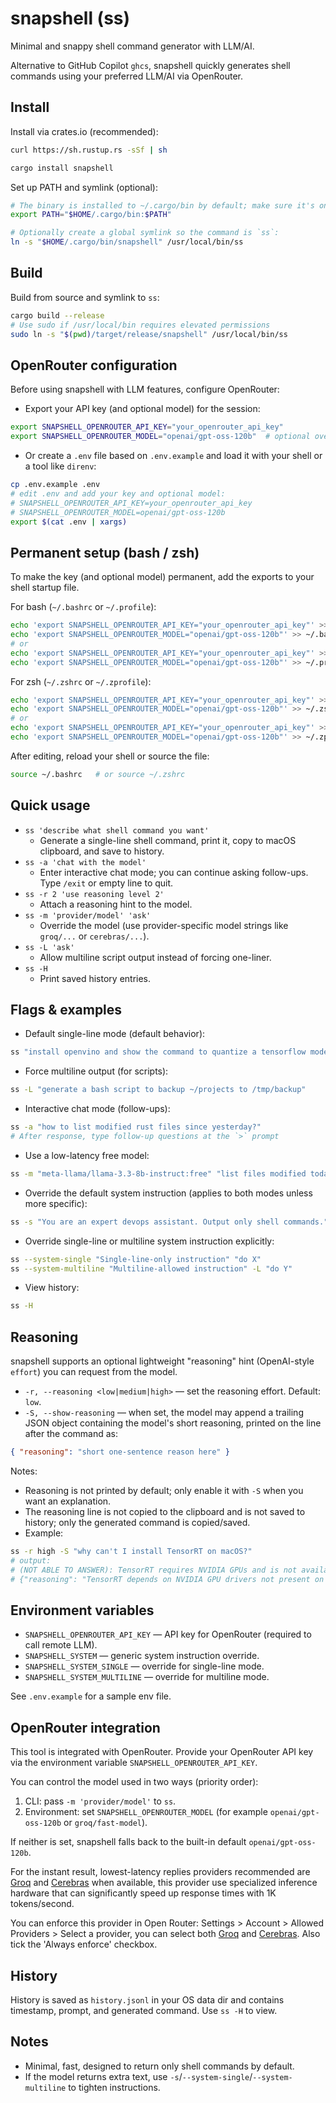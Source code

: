 # snapshell (ss)

Minimal and snappy shell command generator with LLM/AI.

Alternative to GitHub Copilot `ghcs`, snapshell quickly generates shell commands using your preferred LLM/AI via OpenRouter.

## Install

Install via crates.io (recommended):

```bash
curl https://sh.rustup.rs -sSf | sh

cargo install snapshell
```

Set up PATH and symlink (optional):

```bash
# The binary is installed to ~/.cargo/bin by default; make sure it's on your PATH:
export PATH="$HOME/.cargo/bin:$PATH"

# Optionally create a global symlink so the command is `ss`:
ln -s "$HOME/.cargo/bin/snapshell" /usr/local/bin/ss
```

## Build

Build from source and symlink to `ss`:

```bash
cargo build --release
# Use sudo if /usr/local/bin requires elevated permissions
sudo ln -s "$(pwd)/target/release/snapshell" /usr/local/bin/ss
```

## OpenRouter configuration

Before using snapshell with LLM features, configure OpenRouter:

- Export your API key (and optional model) for the session:

```bash
export SNAPSHELL_OPENROUTER_API_KEY="your_openrouter_api_key"
export SNAPSHELL_OPENROUTER_MODEL="openai/gpt-oss-120b"  # optional override, e.g. meta-llama/llama-3.3-8b-instruct:free
```

- Or create a `.env` file based on `.env.example` and load it with your shell or a tool like `direnv`:

```bash
cp .env.example .env
# edit .env and add your key and optional model:
# SNAPSHELL_OPENROUTER_API_KEY=your_openrouter_api_key
# SNAPSHELL_OPENROUTER_MODEL=openai/gpt-oss-120b
export $(cat .env | xargs)
```

## Permanent setup (bash / zsh)

To make the key (and optional model) permanent, add the exports to your shell startup file.

For bash (`~/.bashrc` or `~/.profile`):

```bash
echo 'export SNAPSHELL_OPENROUTER_API_KEY="your_openrouter_api_key"' >> ~/.bashrc
echo 'export SNAPSHELL_OPENROUTER_MODEL="openai/gpt-oss-120b"' >> ~/.bashrc
# or
echo 'export SNAPSHELL_OPENROUTER_API_KEY="your_openrouter_api_key"' >> ~/.profile
echo 'export SNAPSHELL_OPENROUTER_MODEL="openai/gpt-oss-120b"' >> ~/.profile
```

For zsh (`~/.zshrc` or `~/.zprofile`):

```bash
echo 'export SNAPSHELL_OPENROUTER_API_KEY="your_openrouter_api_key"' >> ~/.zshrc
echo 'export SNAPSHELL_OPENROUTER_MODEL="openai/gpt-oss-120b"' >> ~/.zshrc
# or
echo 'export SNAPSHELL_OPENROUTER_API_KEY="your_openrouter_api_key"' >> ~/.zprofile
echo 'export SNAPSHELL_OPENROUTER_MODEL="openai/gpt-oss-120b"' >> ~/.zprofile
```

After editing, reload your shell or source the file:

```bash
source ~/.bashrc   # or source ~/.zshrc
```

## Quick usage

- `ss 'describe what shell command you want'`
  - Generate a single-line shell command, print it, copy to macOS clipboard, and save to history.
- `ss -a 'chat with the model'`
  - Enter interactive chat mode; you can continue asking follow-ups. Type `/exit` or empty line to quit.
- `ss -r 2 'use reasoning level 2'`
  - Attach a reasoning hint to the model.
- `ss -m 'provider/model' 'ask'`
  - Override the model (use provider-specific model strings like `groq/...` or `cerebras/...`).
- `ss -L 'ask'`
  - Allow multiline script output instead of forcing one-liner.
- `ss -H`
  - Print saved history entries.

## Flags & examples

- Default single-line mode (default behavior):

```bash
ss "install openvino and show the command to quantize a tensorflow model"
```

- Force multiline output (for scripts):

```bash
ss -L "generate a bash script to backup ~/projects to /tmp/backup"
```

- Interactive chat mode (follow-ups):

```bash
ss -a "how to list modified rust files since yesterday?"
# After response, type follow-up questions at the `>` prompt
```

- Use a low-latency free model:

```bash
ss -m "meta-llama/llama-3.3-8b-instruct:free" "list files modified today"
```

- Override the default system instruction (applies to both modes unless more specific):

```bash
ss -s "You are an expert devops assistant. Output only shell commands." "describe what you want"
```

- Override single-line or multiline system instruction explicitly:

```bash
ss --system-single "Single-line-only instruction" "do X"
ss --system-multiline "Multiline-allowed instruction" -L "do Y"
```

- View history:

```bash
ss -H
```

## Reasoning

snapshell supports an optional lightweight "reasoning" hint (OpenAI-style `effort`) you can request from the model.

- `-r, --reasoning <low|medium|high>` — set the reasoning effort. Default: `low`.
- `-S, --show-reasoning` — when set, the model may append a trailing JSON object containing the model's short reasoning, printed on the line after the command as:

```json
{ "reasoning": "short one-sentence reason here" }
```

Notes:

- Reasoning is not printed by default; only enable it with `-S` when you want an explanation.
- The reasoning line is not copied to the clipboard and is not saved to history; only the generated command is copied/saved.
- Example:

```bash
ss -r high -S "why can't I install TensorRT on macOS?"
# output:
# (NOT ABLE TO ANSWER): TensorRT requires NVIDIA GPUs and is not available on macOS.
# {"reasoning": "TensorRT depends on NVIDIA GPU drivers not present on macOS"}
```

## Environment variables

- `SNAPSHELL_OPENROUTER_API_KEY` — API key for OpenRouter (required to call remote LLM).
- `SNAPSHELL_SYSTEM` — generic system instruction override.
- `SNAPSHELL_SYSTEM_SINGLE` — override for single-line mode.
- `SNAPSHELL_SYSTEM_MULTILINE` — override for multiline mode.

See `.env.example` for a sample env file.

## OpenRouter integration

This tool is integrated with OpenRouter. Provide your OpenRouter API key via the environment variable `SNAPSHELL_OPENROUTER_API_KEY`.

You can control the model used in two ways (priority order):

1. CLI: pass `-m 'provider/model'` to `ss`.
2. Environment: set `SNAPSHELL_OPENROUTER_MODEL` (for example `openai/gpt-oss-120b` or `groq/fast-model`).

If neither is set, snapshell falls back to the built-in default `openai/gpt-oss-120b`.

For the instant result, lowest-latency replies providers recommended are [Groq](https://openrouter.ai/provider/groq) and [Cerebras](https://openrouter.ai/provider/cerebras) when available, this provider use specialized inference hardware that can significantly speed up response times with 1K tokens/second.

You can enforce this provider in Open Router: Settings > Account > Allowed Providers > Select a provider, you can select both [Groq](https://openrouter.ai/provider/groq) and [Cerebras](https://openrouter.ai/provider/cerebras). Also tick the 'Always enforce' checkbox.

## History

History is saved as `history.jsonl` in your OS data dir and contains timestamp, prompt, and generated command. Use `ss -H` to view.

## Notes

- Minimal, fast, designed to return only shell commands by default.
- If the model returns extra text, use `-s`/`--system-single`/`--system-multiline` to tighten instructions.

